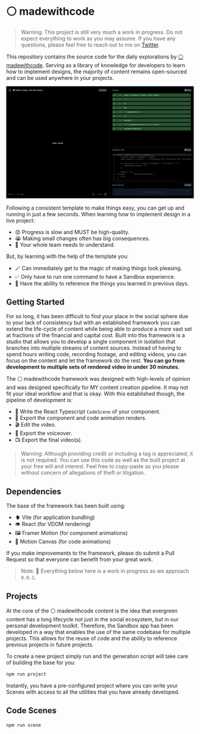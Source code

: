 # ⚪ madewithcode

> Warning:
> This project is still very much a work in progress. Do not expect everything to work as you may assume. If you have any questions, please feel free to reach out to me on [Twitter](https://twitter.com/designedcode).

This repository contains the source code for the daily explorations by [⚪ madewithcode](https://twitter.com/designedcode). Serving as a library of knowledge for developers to learn how to implement designs, the majority of content remains open-sourced and can be used anywhere in your projects.

![Preview of the in-app development Sandbox.](./src/shared/template/public/app.png)

Following a consistent template to make things easy, you can get up and running in just a few seconds. When learning how to implement design in a live project:

- 😡 Progress is slow and MUST be high-quality.
- 😭 Making small changes often has big consequences.
- 🚨 Your whole team needs to understand.

But, by learning with the help of the template you:

- 🪄 Can immediately get to the magic of making things look pleasing.
- ✅ Only have to run one command to have a Sandbox experience.
- 🧠 Have the ability to reference the things you learned in previous days.

## Getting Started

For so long, it has been difficult to find your place in the social sphere due to your lack of consistency but with an established framework you can extend the life-cycle of content while being able to produce a more vast set at fractions of the financial and capital cost. Built into this framework is a studio that allows you to develop a single component in isolation that branches into multiple streams of content sources. Instead of having to spend hours writing code, recording footage, and editing videos, you can focus on the content and let the framework do the rest. **You can go from development to multiple sets of rendered video in under 30 minutes.**

The ⚪ madewithcode framework was designed with high-levels of opinion and was designed specifically for MY content creation pipeline. It may not fit your ideal workflow and that is okay. With this established though, the pipeline of development is:

- 📝 Write the React Typescript `CodeScene` of your component.
- 🎥 Export the component and code animation renders.
- 🎬 Edit the video.
- 🎤 Export the voiceover.
- 📺 Export the final video(s).

> Warning:
> Although providing credit or including a tag is appreciated, it is not required. You can use this code as well as the built project at your free will and interest. Feel free to copy-paste as you please without concern of allegations of theft or litigation.

## Dependencies

The base of the framework has been built using:

- ⬆️ Vite (for application bundling)
- 👁️ React (for VDOM rendering)
- 🖼️ Framer Motion (for component animations)
- 💨 Motion Canvas (for code animations)

If you make improvements to the framework, please do submit a Pull Request so that everyone can benefit from your great work.

> Note:
> 🚨 Everything below here is a work in progress as we approach `0.0.1`.

## Projects

At the core of the ⚪ madewithcode content is the idea that evergreen content has a long lifecycle not just in the social ecosystem, but in our personal development toolkit. Therefore, the Sandbox app has been developed in a way that enables the use of the same codebase for multiple projects. This allows for the reuse of code and the ability to reference previous projects in future projects.

To create a new project simply run and the generation script will take care of building the base for you:

```bash
npm run project
```

Instantly, you have a pre-configured project where you can write your Scenes with access to all the utilities that you have already developed.

## Code Scenes

```bash
npm run scene
```
